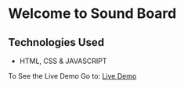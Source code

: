 # Welcome to Sound Board

## Technologies Used
- HTML, CSS & JAVASCRIPT

To See the Live Demo Go to: [Live Demo](https://pnsvn3035.github.io/sound-board/)
